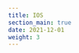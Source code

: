 ```yaml
---
title: IOS
section_main: true
date: 2021-12-01
weight: 3
---
```


<script>
    // IOS info 파일 정책 등
    //location.href = "start"
</script>